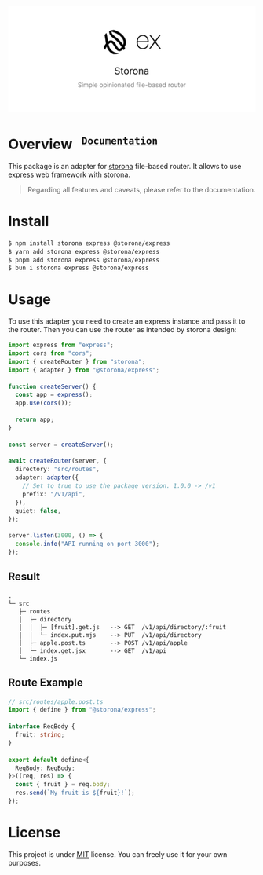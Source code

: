 ![Preview banner](public/preview-banner.png)

<h1>
  Overview
  <sup>
    <strong>
      <code>&nbsp;<a href="https://storona.domin.lol/guide/adapters/express/">Documentation</a>&nbsp;</code>
    </strong>
  </sup>
</h1>

This package is an adapter for [storona](https://storona.domin.lol/) file-based router. It allows to use [express](https://expressjs.com/) web framework with storona.

> Regarding all features and caveats, please refer to the documentation.

# Install

```bash
$ npm install storona express @storona/express
$ yarn add storona express @storona/express
$ pnpm add storona express @storona/express
$ bun i storona express @storona/express
```

# Usage

To use this adapter you need to create an express instance and pass it to the router. Then you can use the router as intended by storona design:

```typescript
import express from "express";
import cors from "cors";
import { createRouter } from "storona";
import { adapter } from "@storona/express";

function createServer() {
  const app = express();
  app.use(cors());

  return app;
}

const server = createServer();

await createRouter(server, {
  directory: "src/routes",
  adapter: adapter({
    // Set to true to use the package version. 1.0.0 -> /v1
    prefix: "/v1/api",
  }),
  quiet: false,
});

server.listen(3000, () => {
  console.info("API running on port 3000");
});
```

## Result

```
.
└─ src
   ├─ routes
   │  ├─ directory
   │  │  ├─ [fruit].get.js   --> GET  /v1/api/directory/:fruit
   │  │  └─ index.put.mjs    --> PUT  /v1/api/directory
   │  ├─ apple.post.ts       --> POST /v1/api/apple
   │  └─ index.get.jsx       --> GET  /v1/api
   └─ index.js
```

## Route Example

```typescript
// src/routes/apple.post.ts
import { define } from "@storona/express";

interface ReqBody {
  fruit: string;
}

export default define<{
  ReqBody: ReqBody;
}>((req, res) => {
  const { fruit } = req.body;
  res.send(`My fruit is ${fruit}!`);
});
```

# License

This project is under [MIT](https://choosealicense.com/licenses/mit/) license. You can freely use it for your own purposes.

